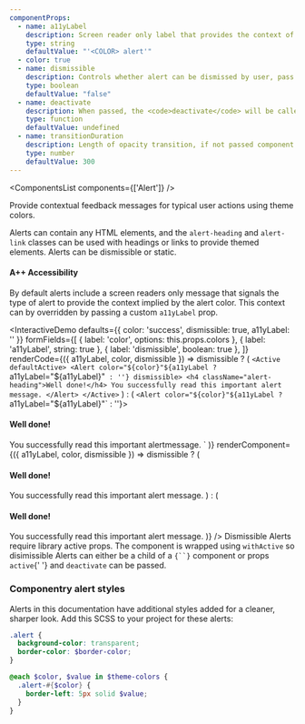 ```yaml
---
componentProps:
  - name: a11yLabel
    description: Screen reader only label that provides the context of the alert.
    type: string
    defaultValue: "'<COLOR> alert'"
  - color: true
  - name: dismissible
    description: Controls whether alert can be dismissed by user, pass <code>false</code> to prevent dismissal of an alert.
    type: boolean
    defaultValue: "false"
  - name: deactivate
    description: When passed, the <code>deactivate</code> will be called in place of internal state change handler. Note that the opacity transition and hiding of the component must be handled externally when passing a custom <code>deactivate</code> handler.
    type: function
    defaultValue: undefined
  - name: transitionDuration
    description: Length of opacity transition, if not passed component will default to 300ms or <code>THEME</code> value if set using <code>ThemeProvider</code>.
    type: number
    defaultValue: 300
---
```

<ComponentsList components={['Alert']} />

Provide contextual feedback messages for typical user actions using theme
colors.

Alerts can contain any HTML elements, and the `alert-heading` and `alert-link`
classes can be used with headings or links to provide themed elements. Alerts
can be dismissible or static.

#### A++ Accessibility

By default alerts include a screen readers only message that signals the type of
alert to provide the context implied by the alert color. This context can by
overridden by passing a custom `a11yLabel` prop.

<InteractiveDemo
  defaults={{ color: 'success', dismissible: true, a11yLabel: '' }}
  formFields={[
    { label: 'color', options: this.props.colors },
    { label: 'a11yLabel', string: true },
    { label: 'dismissible', boolean: true },
  ]}
  renderCode={({ a11yLabel, color, dismissible }) => dismissible ? (
    `<Active defaultActive>
  <Alert color="${color}"${a11yLabel ? ` a11yLabel="${a11yLabel}"` : ''} dismissible>
    <h4 className="alert-heading">Well done!</h4>
    You successfully read this important alert message.
  </Alert>
</Active>`
  ) : (
    `<Alert color="${color}"${a11yLabel ? ` a11yLabel="${a11yLabel}"` : ''}>
  <h4 className="alert-heading">Well done!</h4>
  You successfully read this important alertmessage.
</Alert>`
  )}
  renderComponent={({ a11yLabel, color, dismissible }) => dismissible ? (
    <Active defaultActive className="w-100">
      <Alert color={color} dismissible a11yLabel={a11yLabel}>
        <h4 className="alert-heading">Well done!</h4>
        You successfully read this important alert message.
      </Alert>
    </Active>
  ) : (
    <Alert color={color} className="w-100" a11yLabel={a11yLabel}>
      <h4 className="alert-heading">Well done!</h4>
      You successfully read this important alert message.
    </Alert>
  )}
/>

<Alert color="info">
  Dismissible Alerts require library active props. The component is wrapped
  using <code>withActive</code> so disimissible Alerts can either be a child
  of a <code>{`<State />`}</code> component or props <code>active</code>{' '}
  and <code>deactivate</code> can be passed.
</Alert>

### Componentry alert styles

Alerts in this documentation have additional styles added for a cleaner, sharper
look. Add this SCSS to your project for these alerts:

```scss
.alert {
  background-color: transparent;
  border-color: $border-color;
}

@each $color, $value in $theme-colors {
  .alert-#{$color} {
    border-left: 5px solid $value;
  }
}
```

<PropsDocs componentProps={componentProps} themeColors />
